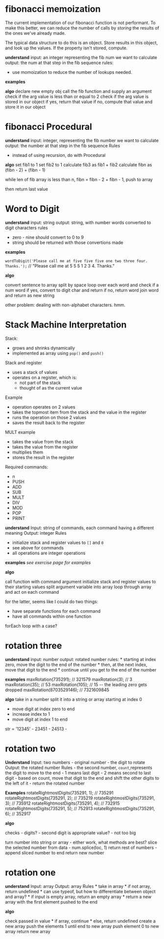 # fibonacci memoization

The current implementation of our fibonacci function is not performant. To make this better, we can reduce the number of calls by _storing_ the results of the ones we've already made.

The typical data structure to do this is an object. Store results in this object, and look up the values. If the property isn't stored, compute.

**understand**
input: an integer representing the fib num we want to calculate
output: the num at that step in the fib sequence
rules:
  * use momoization to reduce the number of lookups needed.

**examples**

**algo**
declare new empty obj
call the fib function and supply an argument
check if the arg value is less than or equal to 2
check if the arg value is stored in our object
if yes, return that value
if no, compute that value and store it in our object
















# fibonacci Procedural

**understand**
input: integer, representing the fib number we want to calculate
output: the number at that step in the fib sequence
Rules
  * instead of using recursion, do with Procedural

**algo**
set fib1 to 1
set fib2 to 1
calculate fib3 as fib1 + fib2
calculate fibn as (fibn - 2) + (fibn - 1)

while len of fib array is less than n, fibn = fibn - 2 + fibn - 1, push to array

then return last value



# Word to Digit

**understand**
input: string
output: string, with number words converted to digit characters
rules
* zero - nine should convert to 0 to 9
* string should be returned with those convertions made

**examples**

`wordToDigit('Please call me at five five five one two three four. Thanks.');`
// "Please call me at 5 5 5 1 2 3 4. Thanks."


**algo**

convert sentence to array split by space
loop over each word and check if a num word
  if yes, convert to digit char and return
  if no, return word
join word and return as new string

other problem: dealing with non-alphabet characters. hmm.





# Stack Machine Interpretation

Stack:
  * grows and shrinks dynamically
  * implemented as array using `pop()` and `push()`

Stack and register
  * uses a stack of values
  * operates on a register, which is:
    * not part of the stack
    * thought of as the current value

Example
  * operation operates on 2 values
  * takes the topmost item from the stack and the value in the register
  * runs the operation on those 2 values
  * saves the result back to the register

MULT example
  * takes the value from the stack
  * takes the value from the register
  * multiplies them
  * stores the result in the register


Required commands:
  * n
  * PUSH
  * ADD
  * SUB
  * MULT
  * DIV
  * MOD
  * POP
  * PRINT


**understand**
Input: string of commands, each command having a different meaning
Output: integer
Rules
  * initialize stack and register values to `[]` and `0`
  * see above for commands
  * all operations are integer operations

**examples**
_see exercise page for examples_

**algo**

call function with command argument
initialize stack and register values to their starting values
split argument variable into array
loop through array and act on each command


for the latter, seems like I could do two things:
  * have separate functions for each command
  * have all commands within one function

forEach loop with a case?







# rotation three

**understand**
input: number
output: rotated number
rules:
    * starting at index zero, move the digit to the end of the number
    * then, at the next index, move that digit to the end
    * continue until you get to the end of the number

**examples**
maxRotation(735291);          // 321579
maxRotation(3);               // 3
maxRotation(35);              // 53
maxRotation(105);             // 15 -- the leading zero gets dropped
maxRotation(8703529146);      // 7321609845

**algo**
take in a number
split it into a string or array
starting at index 0
  - move digit at index zero to end
  - increase index to 1
  - move digit at index 1 to end



str = '12345'
    - 23451
    - 24513
    -









# rotation two

**Understand**
Input: two numbers
    - original number
    - the digit to rotate
Output: the rotated number
Rules
    - the second number, `count`,represents the digit to move to the end
        - 1 means last digit
        - 2 means second to last digit
    - based on count, move that digit to the end and shift the other digits to the left of it
    - return the rotated number

**Examples**
rotateRightmostDigits(735291, 1);      // 735291
rotateRightmostDigits(735291, 2);      // 735219
rotateRightmostDigits(735291, 3);      // 735912
rotateRightmostDigits(735291, 4);      // 732915
rotateRightmostDigits(735291, 5);      // 752913
rotateRightmostDigits(735291, 6);      // 352917

**algo**

checks
    - digits?
    - second digit is appropriate value?
        - not too big

turn number into string or array
    - either work, what methods are best?
slice the selected number from data
    - num.splice(loc, 1)
return rest of numbers
    -
append sliced number to end
return new number




# rotation one

**understand**
Input: array
Output: array
Rules
    * take in array
        * if not array, return undefined
            * can use typeof, but how to differentiate between object and array?
        * if input is empty array, return an empty array
    * return a new array with the first element pushed to the end

**algo**

check passed in value
    * if array, continue
    * else, return undefined
create a new array
push the elements 1 until end to new array
push element 0 to new array
return new array
